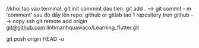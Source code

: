 //khoi tao
vao terminal: git init
commint dau tien: git add . --> git commit - m 'comment'
sau đó dẩy lên repo: github or gitlab
tao 1 repository tren github --> copy ssh
git remote add origin git@github.com:linhmanhquawaco/Learning_flutter.git

git push origin HEAD -u
